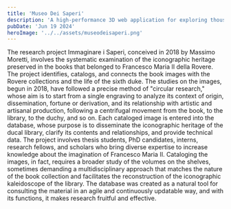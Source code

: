 ```yaml
---
title: 'Museo Dei Saperi'
description: 'A high-performance 3D web application for exploring thousands of artworks. Built with TypeScript and Three.js.'
pubDate: 'Jun 19 2024'
heroImage: '../../assets/museodeisaperi.png'
---
```


The research project Immaginare i Saperi, conceived in 2018 by Massimo Moretti, involves the systematic examination of the iconographic heritage preserved in the books that belonged to Francesco Maria II della Rovere. The project identifies, catalogs, and connects the book images with the Rovere collections and the life of the sixth duke. The studies on the images, begun in 2018, have followed a precise method of "circular research," whose aim is to start from a single engraving to analyze its context of origin, dissemination, fortune or derivation, and its relationship with artistic and artisanal production, following a centrifugal movement from the book, to the library, to the duchy, and so on. Each cataloged image is entered into the database, whose purpose is to disseminate the iconographic heritage of the ducal library, clarify its contents and relationships, and provide technical data. The project involves thesis students, PhD candidates, interns, research fellows, and scholars who bring diverse expertise to increase knowledge about the imagination of Francesco Maria II. Cataloging the images, in fact, requires a broader study of the volumes on the shelves, sometimes demanding a multidisciplinary approach that matches the nature of the book collection and facilitates the reconstruction of the iconographic kaleidoscope of the library. The database was created as a natural tool for consulting the material in an agile and continuously updatable way, and with its functions, it makes research fruitful and effective.
